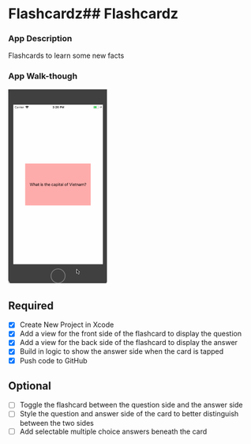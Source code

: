 # Flashcardz## Flashcardz

### App Description
Flashcards to learn some new facts 

### App Walk-though

<img src= https://github.com/rebecaaaaa/Flashcardz/blob/master/Flashcardz%20.gif width=200><br>

## Required
- [x] Create New Project in Xcode
- [x] Add a view for the front side of the flashcard to display the question
- [x] Add a view for the back side of the flashcard to display the answer
- [x] Build in logic to show the answer side when the card is tapped
- [x] Push code to GitHub
## Optional
- [ ] Toggle the flashcard between the question side and the answer side
- [ ] Style the question and answer side of the card to better distinguish between the two sides
- [ ] Add selectable multiple choice answers beneath the card
